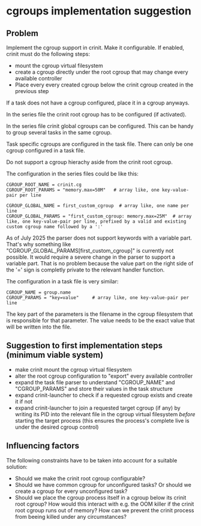 # cgroups implementation suggestion

## Problem

Implement the cgroup support in crinit. Make it configurable. If enabled, crinit must do the following steps:
* mount the cgroup virtual filesystem
* create a cgroup directly under the root cgroup that may change every available controller
* Place every every created cgroup below the crinit cgroup created in the previous step

If a task does not have a cgroup configured, place it in a cgroup anyways.

In the series file the crinit root cgroup has to be configured (if activated).

In the series file crinit global cgroups can be configured. This can be handy to group several tasks in the same cgroup.

Task specific cgroups are configured in the task file. There can only be one cgroup configured in a task file.

Do not support a cgroup hierachy aside from the crinit root cgroup.

The configuration in the series files could be like this:

```
CGROUP_ROOT_NAME = crinit.cg
CGROUP_ROOT_PARAMS = "memory.max=50M"   # array like, one key-value-pair per line

CGROUP_GLOBAL_NAME = first_custom_cgroup  # array like, one name per line
CGROUP_GLOBAL_PARAMS = "first_custom_cgroup: memory.max=25M"  # array like, one key-value-pair per line, prefixed by a valid and existing custom cgroup name followed by a ':'
```

As of July 2025 the parser does not support keywords with a variable part. That's why something like "CGROUP_GLOBAL_PARAMS[first_custom_cgroup]" is currently not possible. It would require a severe change in the parser to support a variable part. That is no problem because the value part on the right side of the '=' sign is completly private to the relevant handler function.

The configuration in a task file is very similar:
```
CGROUP_NAME = group.name
CGROUP_PARAMS = "key=value"     # array like, one key-value-pair per line
```

The key part of the parameters is the filename in the cgroup filesystem that is responsible for that parameter. The value needs to be the exact value that will be written into the file.


## Suggestion to first implementation steps (minimum viable system)

* make crinit mount the cgroup virtual filesystem
* alter the root cgroup configuration to "export" every available controller
* expand the task file parser to understand "CGROUP_NAME" and "CGROUP_PARAMS" and store their values in the task structure
* expand crinit-launcher to check if a requested cgroup exists and create it if not
* expand crinit-launcher to join a requested target cgroup (if any) by writing its PID into the relevant file in the cgroup virtual filesystem *before* starting the target process (this ensures the process's complete live is under the desired cgroup control)


## Influencing factors

The following constraints have to be taken into account for a suitable solution:
* Should we make the crinit root cgroup configurable?
* Should we have common cgroup for unconfigured tasks? Or should we create a cgroup for every unconfigured task?
* Should we place the cgroup process itself in a cgroup below its crinit root cgroup? How would this interact with e.g. the OOM killer if the crinit root cgroup runs out of memory? How can we prevent the crinit process from beeing killed under any circumstances?
